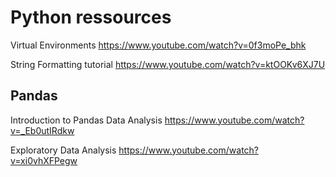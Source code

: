 # Python ressources

Virtual Environments https://www.youtube.com/watch?v=0f3moPe_bhk

String Formatting tutorial https://www.youtube.com/watch?v=ktOOKv6XJ7U

## Pandas

Introduction to Pandas Data Analysis https://www.youtube.com/watch?v=_Eb0utIRdkw

Exploratory Data Analysis https://www.youtube.com/watch?v=xi0vhXFPegw